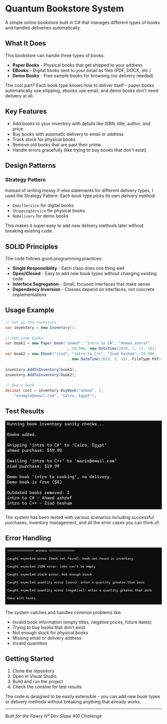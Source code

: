 # Quantum Bookstore System

A simple online bookstore built in C# that manages different types of books and handles deliveries automatically.

## What It Does

This bookstore can handle three types of books:
- **Paper Books** - Physical books that get shipped to your address
- **EBooks** - Digital books sent to your email as files (PDF, DOCX, etc.)
- **Demo Books** - Free sample books for browsing (no delivery needed)

The cool part? Each book type knows how to deliver itself - paper books automatically use shipping, ebooks use email, and demo books don't need delivery at all.

## Key Features

- Add books to your inventory with details like ISBN, title, author, and price
- Buy books with automatic delivery to email or address
- Track stock for physical books 
- Remove old books that are past their prime
- Handle errors gracefully (like trying to buy books that don't exist)

## Design Patterns

### Strategy Pattern
Instead of writing messy if-else statements for different delivery types, I used the Strategy Pattern. Each book type picks its own delivery method:
- `EmailService` for digital books
- `ShippingService` for physical books  
- `NoDelivery` for demo books

This makes it super easy to add new delivery methods later without breaking existing code.

## SOLID Principles

The code follows good programming practices:
- **Single Responsibility** - Each class does one thing well
- **Open/Closed** - Easy to add new book types without changing existing code
- **Interface Segregation** - Small, focused interfaces that make sense
- **Dependency Inversion** - Classes depend on interfaces, not concrete implementations

## Usage Example

```csharp
// Set up the bookstore
var inventory = new Inventory();

// Add some books
var book1 = new Paper_book("ahmed", "intro to C#", "Ahmed ashraf"
                            , 29.99m, new DateTime(2020, 1, 1), 10);
var book2 = new Ebook("ziad", "intro to C++", "Ziad hesham", 19.99m
                            , new DateTime(2019, 5, 15), FileType.Pdf);

inventory.AddToInventory(book1);
inventory.AddToInventory(book2);

// Buy a book
decimal cost = inventory.BuyBook("ahmed", 2, 
    "example@email.com", "Cairo, Egypt");
```

## Test Results

![Test Results](./test-results.png)

The system has been tested with various scenarios including successful purchases, inventory management, and all the error cases you can think of.

## Error Handling

![Test Results](./error-handling.png)

The system catches and handles common problems like:
- Invalid book information (empty titles, negative prices, future dates)
- Trying to buy books that don't exist
- Not enough stock for physical books
- Missing email or delivery address
- Invalid quantities

## Getting Started

1. Clone the repository
2. Open in Visual Studio
3. Build and run the project
4. Check the console for test results

The code is designed to be easily extensible - you can add new book types or delivery methods without breaking anything that already works.

---

*Built for the Fawry N² Dev Slope #10 Challenge*
